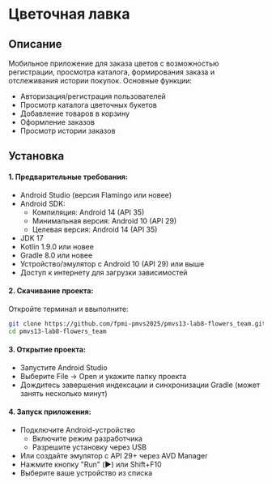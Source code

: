 # Цветочная лавка
## Описание
Мобильное приложение для заказа цветов с возможностью регистрации, просмотра каталога, формирования заказа и отслеживания истории покупок. Основные функции:
- Авторизация/регистрация пользователей
- Просмотр каталога цветочных букетов
- Добавление товаров в корзину
- Оформление заказов
- Просмотр истории заказов

## Установка

#### 1. Предварительные требования:
- Android Studio (версия Flamingo или новее)
- Android SDK:
  - Компиляция: Android 14 (API 35)
  - Минимальная версия: Android 10 (API 29)
  - Целевая версия: Android 14 (API 35)
- JDK 17
- Kotlin 1.9.0 или новее
- Gradle 8.0 или новее
- Устройство/эмулятор с Android 10 (API 29) или выше
- Доступ к интернету для загрузки зависимостей

#### 2. Скачивание проекта:
Откройте терминал и ввыполните:
```bash
git clone https://github.com/fpmi-pmvs2025/pmvs13-lab8-flowers_team.git
cd pmvs13-lab8-flowers_team 
```
#### 3. Открытие проекта:
- Запустите Android Studio
- Выберите File → Open и укажите папку проекта
- Дождитесь завершения индексации и синхронизации Gradle (может занять несколько минут)
  
#### 4. Запуск приложения:
- Подключите Android-устройство
  - Включите режим разработчика
  - Разрешите установку через USB
- Или создайте эмулятор с API 29+ через AVD Manager
- Нажмите кнопку "Run" (▶️) или Shift+F10
- Выберите ваше устройство из списка

